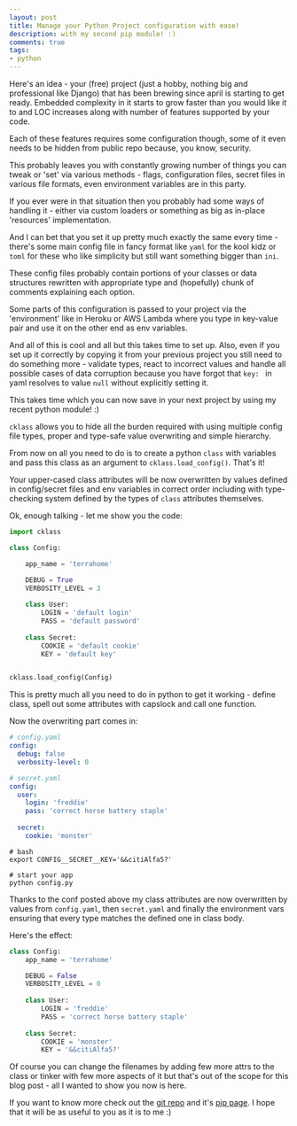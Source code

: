 ```yaml
---
layout: post
title: Manage your Python Project configuration with ease!
description: with my second pip module! :)
comments: true
tags:
- python
---
```


Here's an idea - your (free) project (just a hobby, nothing big
and professional like Django) that has been brewing since april
is starting to get ready. Embedded complexity in it starts to
grow faster than you would like it to and  LOC increases along 
with number of features supported by your code.

Each of these features requires some configuration though, some 
of it even needs to be hidden from public repo because, you know,
security.

This probably leaves you with constantly growing number of things
you can tweak or 'set' via various methods - flags, configuration
files, secret files in various file formats, even environment 
variables are in this party.

If you ever were in that situation then you probably had some ways
of handling it - either via custom loaders or something as big
as in-place 'resources' implementation.

And I can bet that you set it up pretty much exactly the same
every time - there's some main config file in fancy format like
`yaml` for the kool kidz or `toml` for these who like simplicity
but still want something bigger than `ini`.

These config files probably contain portions of your classes
or data structures rewritten with appropriate type and (hopefully)
chunk of comments explaining each option.

Some parts of this configuration is passed to your project via
the 'environment' like in Heroku or AWS Lambda where you type
in key-value pair and use it on the other end as env variables.

And all of this is cool and all but this takes time to set up.
Also, even if you set up it correctly by copying it from your 
previous project you still need to do something more - validate
types, react to incorrect values and handle all possible
cases of data corruption because you have forgot that `key: ` in 
yaml resolves to value `null` without explicitly setting it.

This takes time which you can now save in your next project
by using my recent python module! :)

`cklass` allows you to hide all the burden required with using
multiple config file types, proper and type-safe value
overwriting and simple hierarchy.

From now on all you need to do is to create a python `class`
with variables and pass this class as an argument to 
`cklass.load_config()`. That's it!

Your upper-cased class attributes will be now overwritten
by values defined in config/secret files and env variables
in correct order including with type-checking system defined
by the types of `class` attributes themselves.

Ok, enough talking - let me show you the code:

```python
import cklass

class Config:

    app_name = 'terrahome'

    DEBUG = True
    VERBOSITY_LEVEL = 3
    
    class User:
        LOGIN = 'default login'
        PASS = 'default password'
        
    class Secret:
        COOKIE = 'default cookie' 
        KEY = 'default key'


cklass.load_config(Config)
```

This is pretty much all you need to do in python to get it
working - define class, spell out some attributes with
capslock and call one function.


Now the overwriting part comes in:
```yaml
# config.yaml
config:
  debug: false
  verbosity-level: 0
```

```yaml
# secret.yaml
config:
  user:
    login: 'freddie'
    pass: 'correct horse battery staple'
    
  secret:
    cookie: 'monster'
```

```shell
# bash
export CONFIG__SECRET__KEY='&&citiAlfa5?'

# start your app
python config.py
```

Thanks to the conf posted above my class attributes are now
overwritten by values from `config.yaml`, then `secret.yaml`
and finally the environment vars ensuring that every type
matches the defined one in class body.

Here's the effect:
```python
class Config:
    app_name = 'terrahome'

    DEBUG = False
    VERBOSITY_LEVEL = 0
    
    class User:
        LOGIN = 'freddie'
        PASS = 'correct horse battery staple'
        
    class Secret:
        COOKIE = 'monster'
        KEY = '&&citiAlfa5?'
```

Of course you can change the filenames by adding few more attrs
to the class or tinker with few more aspects of it but that's out
of the scope for this blog post - all I wanted to show you now is here.

If you want to know more check out the
[git repo](https://github.com/arturtamborski/cklass) and it's
[pip page](https://pypi.org/project/cklass).
I hope that it will be as useful to you as it is to me :)
